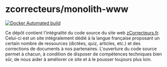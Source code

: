 # zcorrecteurs/monolith-www

[![Docker Automated build](https://img.shields.io/docker/automated/jrottenberg/ffmpeg.svg)](https://hub.docker.com/r/zcorrecteurs/monolith-www/)

Ce dépôt contient l'intégralité du code source du site web [zCorrecteurs.fr](http://www.zcorrecteurs.fr).
Celui-ci est un site intégralement dédié à la langue française proposant un certain nombre de ressources (dictées, quiz, articles, etc.) et des corrections de documents à nos partenaires.
L'ouverture du code source permet à chacun, à condition de disposer de compétences techniques bien sûr, de nous aider à améliorer ce site et à le pousser toujours plus loin.
